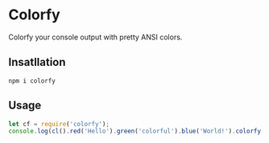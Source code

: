 Colorfy
=======

Colorfy your console output with pretty ANSI colors.

Insatllation
------------

```shell
npm i colorfy
```

Usage
-----

```js
let cf = require('colorfy');
console.log(cl().red('Hello').green('colorful').blue('World!').colorfy());
```
